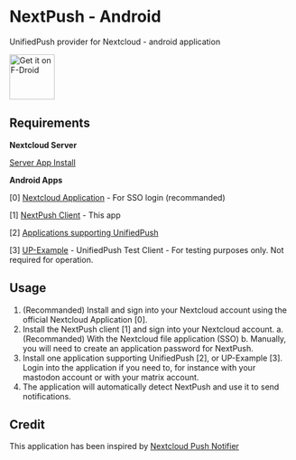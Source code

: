 # NextPush - Android

UnifiedPush provider for Nextcloud - android application 

[<img src="https://fdroid.gitlab.io/artwork/badge/get-it-on.png"
     alt="Get it on F-Droid"
     height="80">](https://f-droid.org/packages/org.unifiedpush.distributor.nextpush/)

## Requirements

**Nextcloud Server**

[Server App Install](https://github.com/UP-NextPush/server-app)

**Android Apps**

[0] [Nextcloud Application](https://f-droid.org/packages/com.nextcloud.client/) - For SSO login (recommanded)

[1] [NextPush Client](https://f-droid.org/en/packages/org.unifiedpush.distributor.nextpush/) - This app

[2] [Applications supporting UnifiedPush](https://unifiedpush.org/users/apps/)

[3] [UP-Example](https://f-droid.org/en/packages/org.unifiedpush.example/) - UnifiedPush Test Client - For testing purposes only. Not required for operation.

## Usage

1. (Recommanded) Install and sign into your Nextcloud account using the official Nextcloud Application [0].
2. Install the NextPush client [1] and sign into your Nextcloud account.
  a. (Recommanded) With the Nextcloud file application (SSO)
  b. Manually, you will need to create an application password for NextPush.
3. Install one application supporting UnifiedPush [2], or UP-Example [3]. Login into the application if you need to, for instance with your mastodon account or with your matrix account.
4. The application will automatically detect NextPush and use it to send notifications.

## Credit

This application has been inspired by [Nextcloud Push Notifier](https://gitlab.com/Nextcloud-Push/nextcloud-push-notifier)
